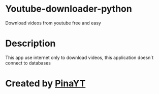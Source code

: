 # Youtube-downloader-python
Download videos from youtube free and easy

# Description
This app use internet only to download videos, this application doesn´t connect to databases

# Created by [PinaYT](https://github.com/PinaYTTT/)
